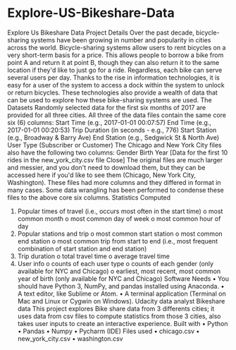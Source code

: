 # Explore-US-Bikeshare-Data

Explore Us Bikeshare Data
Project Details
Over the past decade, bicycle-sharing systems have been growing in number and popularity in cities across the world. Bicycle-sharing systems allow users to rent bicycles on a very short-term basis for a price. This allows people to borrow a bike from point A and return it at point B, though they can also return it to the same location if they'd like to just go for a ride. Regardless, each bike can serve several users per day.
Thanks to the rise in information technologies, it is easy for a user of the system to access a dock within the system to unlock or return bicycles. These technologies also provide a wealth of data that can be used to explore how these bike-sharing systems are used.
The Datasets
Randomly selected data for the first six months of 2017 are provided for all three cities. All three of the data files contain the same core six (6) columns:
Start Time (e.g., 2017-01-01 00:07:57)
End Time (e.g., 2017-01-01 00:20:53)
Trip Duration (in seconds - e.g., 776)
Start Station (e.g., Broadway & Barry Ave)
End Station (e.g., Sedgwick St & North Ave)
User Type (Subscriber or Customer)
The Chicago and New York City files also have the following two columns:
Gender
Birth Year
 [Data for the first 10 rides in the new_york_city.csv file Close]
The original files are much larger and messier, and you don't need to download them, but they can be accessed here if you'd like to see them (Chicago, New York City, Washington). These files had more columns and they differed in format in many cases. Some data wrangling has been performed to condense these files to the above core six columns.
Statistics Computed
1.	Popular times of travel (i.e., occurs most often in the start time)
o	most common month
o	most common day of week
o	most common hour of day
2.	Popular stations and trip
o	most common start station
o	most common end station
o	most common trip from start to end (i.e., most frequent combination of start station and end station)
3.	Trip duration
o	total travel time
o	average travel time
4.	User info
o	counts of each user type
o	counts of each gender (only available for NYC and Chicago)
o	earliest, most recent, most common year of birth (only available for NYC and Chicago)
Software Needs
•	You should have Python 3, NumPy, and pandas installed using Anaconda.
•	A text editor, like Sublime or Atom.
•	A terminal application (Terminal on Mac and Linux or Cygwin on Windows).
Udacity data analyst Bikeshare data
This project explores Bike share data from 3 differents cities; it uses data from csv files to compute statistics from those 3 cities, also takes user inputs to create an interactive experience.
Built with
•	Python
•	Pandas
•	Numpy
•	Pycharm (IDE)
Files used
•	chicago.csv
•	new_york_city.csv
•	washington.csv

